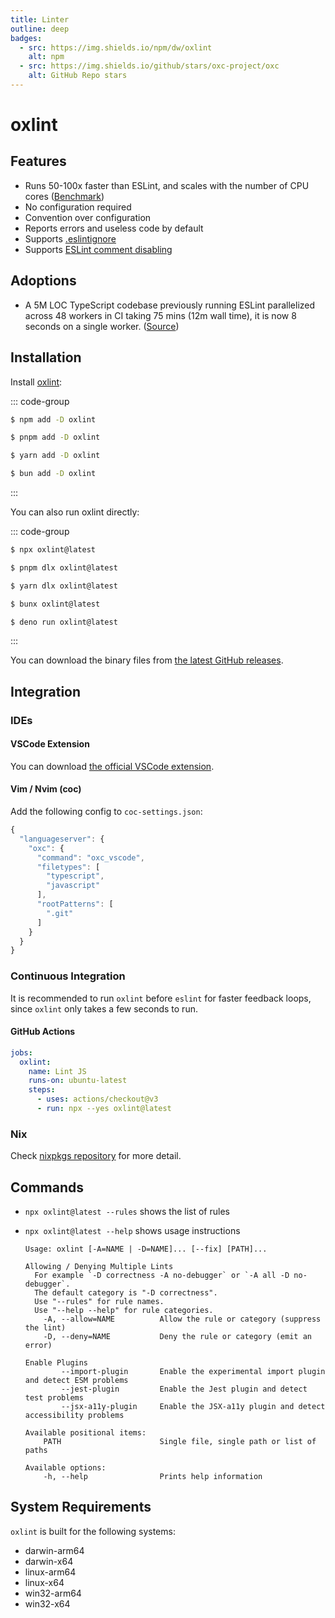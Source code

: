 ```yaml
---
title: Linter
outline: deep
badges:
  - src: https://img.shields.io/npm/dw/oxlint
    alt: npm
  - src: https://img.shields.io/github/stars/oxc-project/oxc
    alt: GitHub Repo stars
---
```


<AppBadgeList />

# oxlint

## Features

- Runs 50-100x faster than ESLint, and scales with the number of CPU cores ([Benchmark](https://github.com/oxc-project/bench-javascript-linter))
- No configuration required
- Convention over configuration
- Reports errors and useless code by default
- Supports [.eslintignore](https://eslint.org/docs/latest/use/configure/ignore#the-eslintignore-file)
- Supports [ESLint comment disabling](https://eslint.org/docs/latest/use/configure/rules#disabling-rules)

## Adoptions

- A 5M LOC TypeScript codebase previously running ESLint parallelized across 48 workers in CI taking 75 mins (12m wall time), it is now 8 seconds on a single worker. ([Source](https://twitter.com/boshen_c/status/1714827365136929029))

## Installation

Install [oxlint](https://www.npmjs.com/package/oxlint):

::: code-group

```sh [npm]
$ npm add -D oxlint
```

```sh [pnpm]
$ pnpm add -D oxlint
```

```sh [yarn]
$ yarn add -D oxlint
```

```sh [bun]
$ bun add -D oxlint
```

:::

You can also run oxlint directly:

::: code-group

```sh [npm]
$ npx oxlint@latest
```

```sh [pnpm]
$ pnpm dlx oxlint@latest
```

```sh [yarn]
$ yarn dlx oxlint@latest
```

```sh [bun]
$ bunx oxlint@latest
```

```sh [deno]
$ deno run oxlint@latest
```

:::

You can download the binary files from [the latest GitHub releases](https://github.com/oxc-project/oxc/releases/latest).

## Integration

### IDEs

#### VSCode Extension

You can download [the official VSCode extension](https://marketplace.visualstudio.com/items?itemName=oxc.oxc-vscode).

#### Vim / Nvim (coc)

Add the following config to `coc-settings.json`:

```javascript
{
  "languageserver": {
    "oxc": {
      "command": "oxc_vscode",
      "filetypes": [
        "typescript",
        "javascript"
      ],
      "rootPatterns": [
        ".git"
      ]
    }
  }
}
```

### Continuous Integration

It is recommended to run `oxlint` before `eslint` for faster feedback loops,
since `oxlint` only takes a few seconds to run.

#### GitHub Actions

```yaml
jobs:
  oxlint:
    name: Lint JS
    runs-on: ubuntu-latest
    steps:
      - uses: actions/checkout@v3
      - run: npx --yes oxlint@latest
```

### Nix

Check [nixpkgs repository](https://github.com/NixOS/nixpkgs/blob/master/pkgs/development/tools/oxlint/default.nix) for more detail.

## Commands

- `npx oxlint@latest --rules` shows the list of rules
- `npx oxlint@latest --help` shows usage instructions

  ```
  Usage: oxlint [-A=NAME | -D=NAME]... [--fix] [PATH]...

  Allowing / Denying Multiple Lints
    For example `-D correctness -A no-debugger` or `-A all -D no-debugger`.
    The default category is "-D correctness".
    Use "--rules" for rule names.
    Use "--help --help" for rule categories.
      -A, --allow=NAME          Allow the rule or category (suppress the lint)
      -D, --deny=NAME           Deny the rule or category (emit an error)

  Enable Plugins
          --import-plugin       Enable the experimental import plugin and detect ESM problems
          --jest-plugin         Enable the Jest plugin and detect test problems
          --jsx-a11y-plugin     Enable the JSX-a11y plugin and detect accessibility problems

  Available positional items:
      PATH                      Single file, single path or list of paths

  Available options:
      -h, --help                Prints help information
  ```

## System Requirements

`oxlint` is built for the following systems:

- darwin-arm64
- darwin-x64
- linux-arm64
- linux-x64
- win32-arm64
- win32-x64
